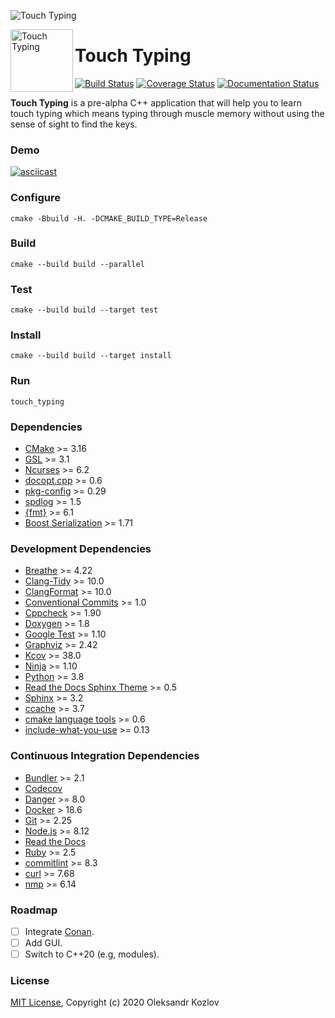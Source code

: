 ![Touch Typing](https://repository-images.githubusercontent.com/254851395/15050e80-0b0f-11eb-946c-fcf11540dae4)

<a href="https://github.com/oleksandrkozlov/touch_typing">
    <img src="https://raw.githubusercontent.com/oleksandrkozlov/touch_typing/master/docs/touch-typing-logo.png" alt="Touch Typing" title="Touch Typing" align="left" height="100" />
</a>

Touch Typing
============

[![Build Status](https://travis-ci.com/oleksandrkozlov/touch_typing.svg?branch=master)](https://travis-ci.com/oleksandrkozlov/touch_typing)
[![Coverage Status](https://codecov.io/gh/oleksandrkozlov/touch_typing/branch/master/graph/badge.svg)](https://codecov.io/gh/oleksandrkozlov/touch_typing)
[![Documentation Status](https://readthedocs.org/projects/touch-typing/badge/?version=latest)](https://touch-typing.readthedocs.io)

**Touch Typing** is a pre-alpha C++ application that will help you to learn touch typing which means typing through muscle memory without using the sense of sight to find the keys.

### Demo

[![asciicast](https://asciinema.org/a/364545.svg)](https://asciinema.org/a/364545)

### Configure

```
cmake -Bbuild -H. -DCMAKE_BUILD_TYPE=Release
```

### Build

```
cmake --build build --parallel
```

### Test

```
cmake --build build --target test
```

### Install

```
cmake --build build --target install
```

### Run

```
touch_typing
```

### Dependencies

* [CMake](https://cmake.org) >= 3.16
* [GSL](https://github.com/microsoft/GSL) >= 3.1
* [Ncurses](https://invisible-island.net/ncurses/) >= 6.2
* [docopt.cpp](https://github.com/docopt/docopt.cpp) >= 0.6
* [pkg-config](https://www.freedesktop.org/wiki/Software/pkg-config/) >= 0.29
* [spdlog](https://github.com/gabime/spdlog) >= 1.5
* [{fmt}](https://fmt.dev/) >= 6.1
* [Boost Serialization](https://www.boost.org/doc/libs/1_71_0/libs/serialization/doc/index.html) >= 1.71

### Development Dependencies

* [Breathe](https://breathe.readthedocs.io) >= 4.22
* [Clang-Tidy](https://releases.llvm.org/10.0.0/tools/clang/tools/extra/docs/clang-tidy/) >= 10.0
* [ClangFormat](https://releases.llvm.org/10.0.0/tools/clang/docs/ClangFormat.html) >= 10.0
* [Conventional Commits](https://www.conventionalcommits.org) >= 1.0
* [Cppcheck](http://cppcheck.sourceforge.net) >= 1.90
* [Doxygen](https://www.doxygen.nl) >= 1.8
* [Google Test](https://github.com/google/googletest) >= 1.10
* [Graphviz](https://graphviz.org) >= 2.42
* [Kcov](http://simonkagstrom.github.io/kcov/) >= 38.0
* [Ninja](https://ninja-build.org) >= 1.10
* [Python](https://www.python.org) >= 3.8
* [Read the Docs Sphinx Theme](https://sphinx-rtd-theme.readthedocs.io) >= 0.5
* [Sphinx](https://www.sphinx-doc.org) >= 3.2
* [ccache](https://ccache.dev) >= 3.7
* [cmake language tools](https://cmake-format.readthedocs.io) >= 0.6
* [include-what-you-use](https://include-what-you-use.org) >= 0.13

### Continuous Integration Dependencies

* [Bundler](https://bundler.io) >= 2.1
* [Codecov](https://codecov.io)
* [Danger](https://danger.systems/ruby) >= 8.0
* [Docker](https://www.docker.com) > 18.6
* [Git](https://git-scm.com) >= 2.25
* [Node.js](https://nodejs.org) >= 8.12
* [Read the Docs](https://readthedocs.org)
* [Ruby](https://www.ruby-lang.org) >= 2.5
* [commitlint](https://commitlint.js.org) >= 8.3
* [curl](https://curl.haxx.se) >= 7.68
* [nmp](https://www.npmjs.com) >= 6.14

### Roadmap

- [ ] Integrate [Conan](https://conan.io/).
- [ ] Add GUI.
- [ ] Switch to C++20 (e.g, modules).

### License

[MIT License](https://github.com/oleksandrkozlov/touch_typing/blob/master/LICENSE), Copyright (c) 2020 Oleksandr Kozlov
